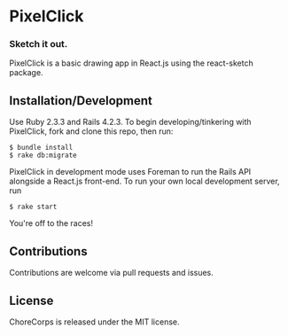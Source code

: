 # PixelClick
### Sketch it out.

PixelClick is a basic drawing app in React.js using the react-sketch package.

## Installation/Development

Use Ruby 2.3.3 and Rails 4.2.3.
To begin developing/tinkering with PixelClick, fork and clone this repo, then run:

```
$ bundle install
$ rake db:migrate
```

PixelClick in development mode uses Foreman to run the Rails API alongside a React.js front-end. To run your own local development server, run

```
$ rake start
```

You're off to the races!

## Contributions

Contributions are welcome via pull requests and issues.

## License

ChoreCorps is released under the MIT license.
